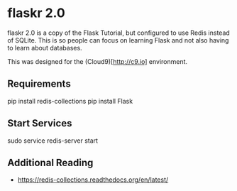 # flaskr 2.0

flaskr 2.0 is a copy of the Flask Tutorial, but configured to use Redis
instead of SQLite. This is so people can focus on learning Flask and not
also having to learn about databases.

This was designed for the (Cloud9)[http://c9.io] environment.

## Requirements

pip install redis-collections
pip install Flask


## Start Services

sudo service redis-server start


## Additional Reading

- https://redis-collections.readthedocs.org/en/latest/